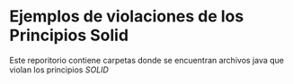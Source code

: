 # Ejemplos de violaciones de los Principios Solid
Este reporitorio contiene carpetas donde se encuentran archivos java que violan los principios *SOLID*
